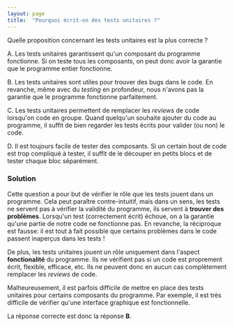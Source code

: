 ```yaml
---
layout: page
title:  "Pourquoi écrit-on des tests unitaires ?"
---
```


Quelle proposition concernant les tests unitaires est la plus correcte ?

A. Les tests unitaires garantissent qu'un composant du programme fonctionne. 
Si on teste tous les composants, on peut donc avoir la garantie que le programme entier fonctionne.

B. Les tests unitaires sont utiles pour trouver des bugs dans le code. 
En revanche, même avec du *testing* en profondeur, nous n'avons pas la garantie que le programme fonctionne parfaitement.

C. Les tests unitaires permettent de remplacer les *reviews* de code lorsqu'on code en groupe. 
Quand quelqu'un souhaite ajouter du code au programme, il suffit de bien regarder les tests écrits pour valider (ou non) le code.

D. Il est toujours facile de tester des composants. 
Si un certain bout de code est trop compliqué à tester, il suffit de le découper en petits blocs et de tester chaque bloc séparément.

### Solution

Cette question a pour but de vérifier le rôle que les tests jouent dans un programme. Cela peut paraître contre-intuitif, mais dans un sens, les tests ne servent pas à vérifier la validité du programme, ils servent à **trouver des problèmes**. Lorsqu'un test (correctement écrit) échoue, on a la garantie qu'une partie de notre code ne fonctionne pas. En revanche, la réciproque est fausse: il est tout à fait possible que certains problèmes dans le code passent inaperçus dans les tests !

De plus, les tests unitaires jouent un rôle uniquement dans l'aspect **fonctionalité** du programme. Ils ne vérifient pas si un code est proprement écrit, flexible, efficace, etc. Ils ne peuvent donc en aucun cas complètement remplacer les *reviews* de code. 

Malheureusement, il est parfois difficile de mettre en place des tests unitaires pour certains composants du programme. Par exemple, il est très difficile de vérifier qu'une interface graphique est fonctionnelle.

La réponse correcte est donc la réponse **B**.